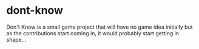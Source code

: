 # dont-know
Don't Know is a small game project that will have no game idea initially but as the contributions start coming in, it would probably start getting in shape...
